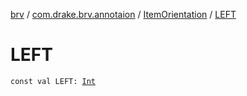 [brv](../../index.md) / [com.drake.brv.annotaion](../index.md) / [ItemOrientation](index.md) / [LEFT](./-l-e-f-t.md)

# LEFT

`const val LEFT: `[`Int`](https://kotlinlang.org/api/latest/jvm/stdlib/kotlin/-int/index.html)